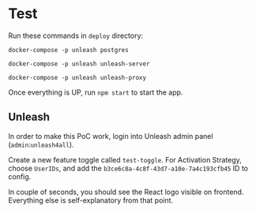 # Test

Run these commands in `deploy` directory:

`docker-compose -p unleash postgres`

`docker-compose -p unleash unleash-server`

`docker-compose -p unleash unleash-proxy`

Once everything is UP, run `npm start` to start the app.

## Unleash

In order to make this PoC work, login into Unleash admin panel (`admin`:`unleash4all`). 

Create a new feature toggle called `test-toggle`. For Activation Strategy, choose `UserIDs`, and add the `b3ce6c8a-4c8f-43d7-a10e-7a4c193cfb45` ID to config.

In couple of seconds, you should see the React logo visible on frontend. Everything else is self-explanatory from that point.
